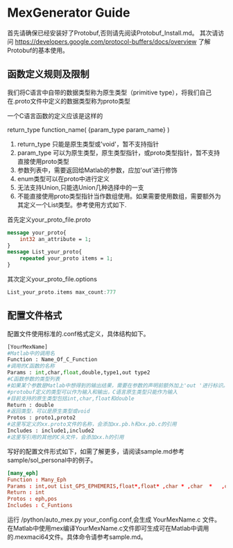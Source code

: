 # MexGenerator Guide

首先请确保已经安装好了Protobuf,否则请先阅读Protobuf_Install.md。
其次请访问 https://developers.google.com/protocol-buffers/docs/overview 了解Protobuf的基本使用。

## 函数定义规则及限制

我们将C语言中自带的数据类型称为原生类型（primitive type），将我们自己在.proto文件中定义的数据类型称为proto类型

一个C语言函数的定义应该是这样的

return_type function_name( {param_type param_name} )

1. return_type 只能是原生类型或'void'，暂不支持指针
2. param_type 可以为原生类型，原生类型指针，或proto类型指针，暂不支持直接使用proto类型
3. 参数列表中，需要返回给Matlab的参数，应加'out'进行修饰
4. enum类型可以在proto中进行定义
5. 无法支持Union,只能选Union几种选择中的一支
6. 不能直接使用proto类型指针当作数组使用。如果需要使用数组，需要额外为其定义一个List类型。参考使用方式如下.

首先定义your_proto_file.proto
```protobuf
message your_proto{
    int32 an_attribute = 1;
}
message List_your_proto{
    repeated your_proto items = 1;
}
```
其次定义your_proto_file.options
```c
List_your_proto.items max_count:777
```

## 配置文件格式

配置文件使用标准的.conf格式定义，具体结构如下。

```python
[YourMexName]
#Matlab中的调用名
Function : Name_Of_C_Function
#调用的C函数的名称
Params : int,char,float,double,type1,out type2
#C函数参数的类型列表
#如果某个参数是Matlab中想得到的输出结果，需要在参数的声明前额外加上'out '进行标识。
#protobuf定义的类型可以作为输入和输出，C语言原生类型只能作为输入
#目前支持的原生类型包括int,char,float和double
Return : double
#返回类型，可以是原生类型或void
Protos : proto1,proto2
#这里写定义的xx.proto文件的名称，会添加xx.pb.h和xx.pb.c的引用
Includes : include1,include2
#这里写引用的其他的C头文件，会添加xx.h的引用
```

写好的配置文件形式如下，如需了解更多，请阅读sample.md参考sample/sol_personal中的例子。

```conf
[many_eph]
Function : Many_Eph
Params : int,out List_GPS_EPHEMERIS,float*,float* ,char * ,char  *   ,out List_GPS_EPHEMERIS
Return : int
Protos : eph,pos
Includes : C_Funtions
```

运行 /python/auto_mex.py your_config.conf,会生成 YourMexName.c 文件。在Matlab中使用mex编译YourMexName.c文件即可生成可在Matlab中调用的.mexmaci64文件。具体命令请参考sample.md。